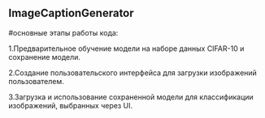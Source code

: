 ## ImageCaptionGenerator
#основные этапы работы кода:

1.Предварительное обучение модели на наборе данных CIFAR-10 и сохранение модели. 

2.Создание пользовательского интерфейса для загрузки изображений пользователем.

3.Загрузка и использование сохраненной модели для классификации изображений, выбранных через UI.
